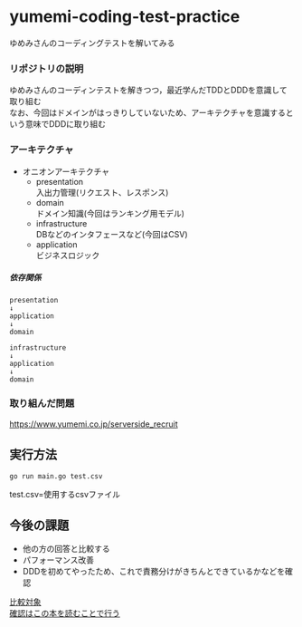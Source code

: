 # yumemi-coding-test-practice
ゆめみさんのコーディングテストを解いてみる

### リポジトリの説明  
ゆめみさんのコーディンテストを解きつつ，最近学んだTDDとDDDを意識して取り組む  
なお、今回はドメインがはっきりしていないため、アーキテクチャを意識するという意味でDDDに取り組む

### アーキテクチャ
- オニオンアーキテクチャ
  - presentation  
    入出力管理(リクエスト、レスポンス)
  - domain  
    ドメイン知識(今回はランキング用モデル)
  - infrastructure  
    DBなどのインタフェースなど(今回はCSV)
  - application  
    ビジネスロジック
##### 依存関係  
```
presentation  
↓  
application  
↓  
domain 
```
```
infrastructure
↓  
application  
↓  
domain 
```



### 取り組んだ問題
https://www.yumemi.co.jp/serverside_recruit

## 実行方法
```cassandraql
go run main.go test.csv
```
test.csv=使用するcsvファイル

## 今後の課題
- 他の方の回答と比較する  
- パフォーマンス改善  
- DDDを初めてやったため、これで責務分けがきちんとできているかなどを確認  

[比較対象](https://zenn.dev/foxtail88/scraps/17e94c540e0771)  
[確認はこの本を読むことで行う](https://www.amazon.co.jp/dp/B082WXZVPC/ref=dp-kindle-redirect?_encoding=UTF8&btkr=1)  
